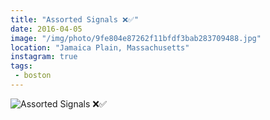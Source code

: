 ```yaml
---
title: "Assorted Signals ❌✅"
date: 2016-04-05
image: "/img/photo/9fe804e87262f11bfdf3bab283709488.jpg"
location: "Jamaica Plain, Massachusetts"
instagram: true
tags:
 - boston
---
```


![Assorted Signals ❌✅](/img/photo/9fe804e87262f11bfdf3bab283709488.jpg)
